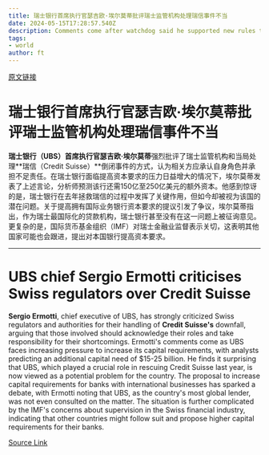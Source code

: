 ```yaml
---
title: 瑞士银行首席执行官瑟吉欧·埃尔莫蒂批评瑞士监管机构处理瑞信事件不当
date: 2024-05-15T17:28:57.540Z
description: Comments come after watchdog said he supported new rules that could increase capital requirements
tags: 
- world
author: ft
---
```


[原文链接](https://ft.com/content/fac7b480-b644-4025-810f-48d72dd5ac4f)

# **瑞士银行**首席执行官**瑟吉欧·埃尔莫蒂**批评瑞士监管机构处理**瑞信**事件不当

**瑞士银行（UBS）**首席执行官**瑟吉欧·埃尔莫蒂**强烈批评了瑞士监管机构和当局处理**瑞信（Credit Suisse）**倒闭事件的方式，认为相关方应承认自身角色并承担不足责任。在瑞士银行面临提高资本要求的压力日益增大的情况下，埃尔莫蒂发表了上述言论，分析师预测该行还需150亿至250亿美元的额外资本。他感到惊讶的是，瑞士银行在去年拯救瑞信的过程中发挥了关键作用，但如今却被视为该国的潜在问题。关于提高拥有国际业务银行资本要求的提议引发了争议，埃尔莫蒂指出，作为瑞士最国际化的贷款机构，瑞士银行甚至没有在这一问题上被征询意见。更复杂的是，国际货币基金组织（IMF）对瑞士金融业监督表示关切，这表明其他国家可能也会跟进，提出对本国银行提高资本要求。

---

# UBS chief Sergio Ermotti criticises Swiss regulators over Credit Suisse

**Sergio Ermotti**, chief executive of UBS, has strongly criticized Swiss regulators and authorities for their handling of **Credit Suisse's** downfall, arguing that those involved should acknowledge their roles and take responsibility for their shortcomings. Ermotti's comments come as UBS faces increasing pressure to increase its capital requirements, with analysts predicting an additional capital need of $15-25 billion. He finds it surprising that UBS, which played a crucial role in rescuing Credit Suisse last year, is now viewed as a potential problem for the country. The proposal to increase capital requirements for banks with international businesses has sparked a debate, with Ermotti noting that UBS, as the country's most global lender, was not even consulted on the matter. The situation is further complicated by the IMF's concerns about supervision in the Swiss financial industry, indicating that other countries might follow suit and propose higher capital requirements for their banks.

[Source Link](https://ft.com/content/fac7b480-b644-4025-810f-48d72dd5ac4f)

